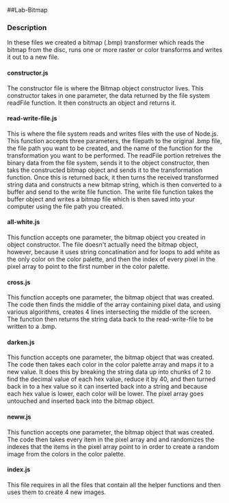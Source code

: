 ##Lab-Bitmap

### Description

In these files we created a bitmap (.bmp) transformer which reads the bitmap from the disc, runs one or more raster or color transforms and writes it out to a new file.

#### constructor.js

The constructor file is where the Bitmap object constructor lives. This constructor takes in one parameter, the data returned by the file system readFile function. It then constructs an object and returns it.

#### read-write-file.js

This is where the file system reads and writes files with the use of Node.js. This function accepts three parameters, the filepath to the original .bmp file, the file path you want to be created, and the name of the function for the transformation you want to be performed. 
The readFile portion retreives the binary data from the file system, sends it to the object constructor, then taks the constructed bitmap object and sends it to the transformation function. Once this is returned back, it then turns the received transformed string data and constructs a new bitmap string, which is then converted to a buffer and send to the write file function.
The write file function takes the buffer object and writes a bitmap file which is then saved into your computer using the file path you created.

#### all-white.js

This function accepts one parameter, the bitmap object you created in object constructor. The file doesn't actually need the bitmap object, however, because it uses string concatination and for loops to add white as the only color on the color palette, and then the index of every pixel in the pixel array to point to the first number in the color palette.

#### cross.js

This function accepts one parameter, the bitmap object that was created. The code then finds the middle of the array containing pixel data, and using various algorithms, creates 4 lines intersecting the middle of the screen. The function then returns the string data back to the read-write-file to be written to a .bmp.

#### darken.js

This function accepts one parameter, the bitmap object that was created. The code then takes each color in the color palette array and maps it to a new value. It does this by breaking the string data up into chunks of 2 to find the decimal value of each hex value, reduce it by 40, and then turned back in to a hex value so it can inserted back into a string and because each hex value is lower, each color will be lower. The pixel array goes untouched and inserted back into the bitmap object.

#### neww.js

This function accepts one parameter, the bitmap object that was created. The code then takes every item in the pixel array and and randomizes the indexes that the items in the pixel array point to in order to create a random image from the colors in the color palette.

#### index.js

This file requires in all the files that contain all the helper functions and then uses them to create 4 new images.